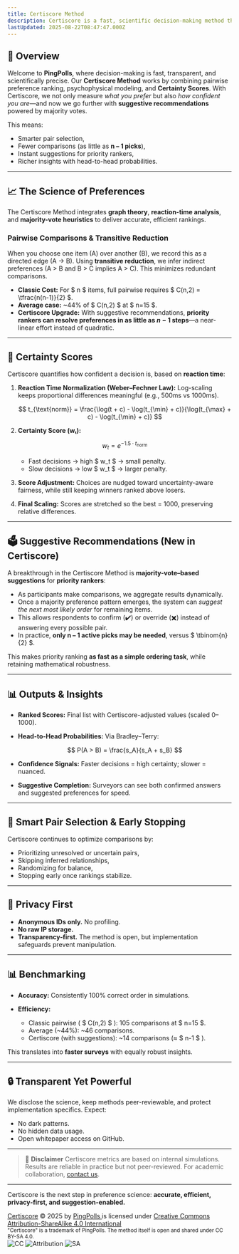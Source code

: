 ```yaml
---
title: Certiscore Method
description: Certiscore is a fast, scientific decision-making method that ranks preferences and confidence, now enhanced with smart majority-vote suggestions.
lastUpdated: 2025-08-22T08:47:47.000Z
---
```


## 🧠 Overview

Welcome to **PingPolls**, where decision-making is fast, transparent, and scientifically precise. Our **Certiscore Method** works by combining pairwise preference ranking, psychophysical modeling, and **Certainty Scores**. With Certiscore, we not only measure *what you prefer* but also *how confident you are*—and now we go further with **suggestive recommendations** powered by majority votes.

This means:

* Smarter pair selection,
* Fewer comparisons (as little as **n – 1 picks**),
* Instant suggestions for priority rankers,
* Richer insights with head-to-head probabilities.

---

## 📈 The Science of Preferences

The Certiscore Method integrates **graph theory**, **reaction-time analysis**, and **majority-vote heuristics** to deliver accurate, efficient rankings.

### Pairwise Comparisons & Transitive Reduction

When you choose one item (A) over another (B), we record this as a directed edge (A → B). Using **transitive reduction**, we infer indirect preferences (A > B and B > C implies A > C). This minimizes redundant comparisons.

* **Classic Cost:** For $ n $ items, full pairwise requires $ C(n,2) = \tfrac{n(n-1)}{2} $.
* **Average case:** ~44% of $ C(n,2) $ at $ n=15 $.
* **Certiscore Upgrade:** With suggestive recommendations, **priority rankers can resolve preferences in as little as $n-1$ steps**—a near-linear effort instead of quadratic.

---

## 🧮 Certainty Scores

Certiscore quantifies how confident a decision is, based on **reaction time**:

1. **Reaction Time Normalization (Weber–Fechner Law):**
   Log-scaling keeps proportional differences meaningful (e.g., 500ms vs 1000ms).

   $$
   t_{\text{norm}} = \frac{\log(t + c) - \log(t_{\min} + c)}{\log(t_{\max} + c) - \log(t_{\min} + c)}
   $$

2. **Certainty Score (wₜ):**

   $$
   w_t = e^{-1.5 \cdot t_{\text{norm}}}
   $$

   * Fast decisions → high $ w\_t $ → small penalty.
   * Slow decisions → low $ w\_t $ → larger penalty.

3. **Score Adjustment:**
   Choices are nudged toward uncertainty-aware fairness, while still keeping winners ranked above losers.

4. **Final Scaling:**
   Scores are stretched so the best = 1000, preserving relative differences.

---

## 🗳️ Suggestive Recommendations (New in Certiscore)

A breakthrough in the Certiscore Method is **majority-vote–based suggestions** for **priority rankers**:

* As participants make comparisons, we aggregate results dynamically.
* Once a majority preference pattern emerges, the system can *suggest the next most likely order* for remaining items.
* This allows respondents to confirm (✔️) or override (✖️) instead of answering every possible pair.
* In practice, **only n – 1 active picks may be needed**, versus $ \tbinom{n}{2} $.

This makes priority ranking **as fast as a simple ordering task**, while retaining mathematical robustness.

---

## 📊 Outputs & Insights

* **Ranked Scores:** Final list with Certiscore-adjusted values (scaled 0–1000).
* **Head-to-Head Probabilities:** Via Bradley–Terry:

  $$
  P(A > B) = \frac{s_A}{s_A + s_B}
  $$
* **Confidence Signals:** Faster decisions = high certainty; slower = nuanced.
* **Suggestive Completion:** Surveyors can see both confirmed answers and suggested preferences for speed.

---

## 🔁 Smart Pair Selection & Early Stopping

Certiscore continues to optimize comparisons by:

* Prioritizing unresolved or uncertain pairs,
* Skipping inferred relationships,
* Randomizing for balance,
* Stopping early once rankings stabilize.

---

## 👤 Privacy First

* **Anonymous IDs only.** No profiling.
* **No raw IP storage.**
* **Transparency-first.** The method is open, but implementation safeguards prevent manipulation.

---

## 📊 Benchmarking

* **Accuracy:** Consistently 100% correct order in simulations.
* **Efficiency:**

  * Classic pairwise ( $ C(n,2) $ ): 105 comparisons at $ n=15 $.
  * Average (\~44%): \~46 comparisons.
  * Certiscore (with suggestions): \~14 comparisons (≈ $ n-1 $ ).

This translates into **faster surveys** with equally robust insights.

---

## 🔒 Transparent Yet Powerful

We disclose the science, keep methods peer-reviewable, and protect implementation specifics. Expect:

* No dark patterns.
* No hidden data usage.
* Open whitepaper access on GitHub.

---

> 🧪 **Disclaimer**
> Certiscore metrics are based on internal simulations. Results are reliable in practice but not peer-reviewed. For academic collaboration, [contact us](https://pingpolls.com/feedback).

---

Certiscore is the next step in preference science:
**accurate, efficient, privacy-first, and suggestion-enabled.**

<div>
    <a href="https://github.com/pingpolls/certiscore">Certiscore</a>
    <span>© 2025 by</span>
    <a href="https://pingpolls.com">
        PingPolls
    </a>
    <span>is licensed under</span>
    <a href="https://creativecommons.org/licenses/by-sa/4.0/">
        Creative Commons Attribution-ShareAlike 4.0 International
    </a>
    <br/>
    <small>
        "Certiscore" is a trademark of PingPolls.
        The method itself is open and shared under CC BY-SA 4.0.
    </small>
    <br/>
    <img alt="CC" src="https://mirrors.creativecommons.org/presskit/icons/cc.svg" class="inline h-4"/>
    <img alt="Attribution" src="https://mirrors.creativecommons.org/presskit/icons/by.svg" class="inline h-4"/>
    <img alt="SA" src="https://mirrors.creativecommons.org/presskit/icons/sa.svg" class="inline h-4"/>
</div>
